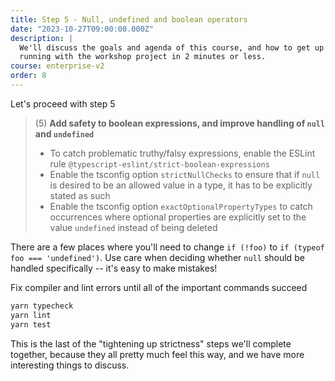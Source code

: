 ```yaml
---
title: Step 5 - Null, undefined and boolean operators
date: "2023-10-27T09:00:00.000Z"
description: |
  We'll discuss the goals and agenda of this course, and how to get up and
  running with the workshop project in 2 minutes or less.
course: enterprise-v2
order: 8
---
```


Let's proceed with step 5

> (5) **Add safety to boolean expressions, and improve handling of `null` and `undefined`**
>
> - To catch problematic truthy/falsy expressions, enable the ESLint rule `@typescript-eslint/strict-boolean-expressions`
> - Enable the tsconfig option `strictNullChecks` to ensure that if `null` is desired to be an allowed value in a type, it has to be explicitly stated as such
> - Enable the tsconfig option `exactOptionalPropertyTypes` to catch occurrences where optional properties are explicitly set to the value `undefined` instead of being deleted

There are a few places where you'll need to change `if (!foo)` to `if (typeof foo === 'undefined')`. Use care when deciding whether `null` should be handled specifically -- it's easy to make mistakes!

Fix compiler and lint errors until all of the important commands succeed

```sh
yarn typecheck
yarn lint
yarn test
```

This is the last of the "tightening up strictness" steps we'll complete together, because they all pretty much feel this way, and we have more interesting things to discuss.
